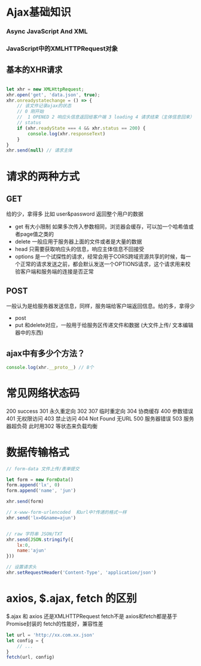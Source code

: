 # Ajax基础知识
### Async JavaScript And XML
### JavaScript中的XMLHTTPRequest对象


## 基本的XHR请求
```js

let xhr = new XMLHttpRequest;
xhr.open('get', 'data.json', true);
xhr.onreadystatechange = () => {
    // 该文件记录ajax的状态
    // 0 刚开始
    //  1 OPENED 2 响应头信息返回给客户端 3 loading 4 请求结束（主体信息回来）
    // status 
    if (xhr.readyState === 4 && xhr.status == 200) {
        console.log(xhr.responseText)
    }
}
xhr.send(null) // 请求主体

```


# 请求的两种方式

## GET
给的少，拿得多 比如 user&password 返回整个用户的数据
- get 有大小限制 如果多次传入参数相同，浏览器会缓存，可以加一个哈希值或者page值之类的
- delete
    一般应用于服务器上面的文件或者是大量的数据
- head
    只需要获取响应头的信息，响应主体信息不回接受
- options 
    是一个试探性的请求，经常会用于CORS跨域资源共享的时候，每一个正常的请求发送之前，都会默认发送一个OPTIONS请求，这个请求用来校验客户端和服务端的连接是否正常
## POST
一般认为是给服务器发送信息，同样，服务端给客户端返回信息。给的多，拿得少
- post
- put 和delete对应，一般用于给服务区传递文件和数据 (大文件上传/ 文本编辑器中的东西)

## ajax中有多少个方法？
```js
console.log(xhr.__proto__) // 8个
```
# 常见网络状态码
200 success 
301 永久重定向
302 307 临时重定向
304 协商缓存
400 参数错误
401 无权限访问
403 禁止访问
404 Not Found 无URL
500 服务器错误
503 服务器超负荷 此时用302 等状态来负载均衡

# 数据传输格式
```js
// form-data 文件上传/表单提交

let form = new FormData()
form.append('lx', 0)
form.append('name', 'jun')

xhr.send(form)

// x-www-form-urlencoded  和url中?传递的格式一样
xhr.send('lx=0&name=ajun')


// raw 字符串 JSON/TXT
xhr.send(JSON.stringify({
    lx:0,
    name:'ajun'
}))

// 设置请求头
xhr.setRequestHeader('Content-Type', 'application/json') 


```


# axios, $.ajax, fetch 的区别
$.ajax 和 axios 还是XMLHTTPRequest
fetch不是
axios和fetch都是基于Promise封装的
fetch的性能好，兼容性差
```js
let url = 'http://xx.com.xx.json'
let config = {
    // ...   
}
fetch(url, config)
```





